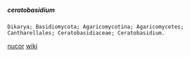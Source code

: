 
##### ceratobasidium
```
Dikarya; Basidiomycota; Agaricomycotina; Agaricomycetes; Cantharellales; Ceratobasidiaceae; Ceratobasidium.
```
[nucor](https://www.ncbi.nlm.nih.gov/nuccore/MZ569580.2)
[wiki](https://en.wikipedia.org/wiki/Ceratobasidium)
